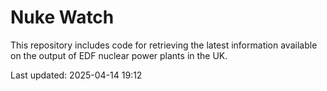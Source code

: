 # Nuke Watch

This repository includes code for retrieving the latest information available on the output of EDF nuclear power plants in the UK.

Last updated: 2025-04-14 19:12